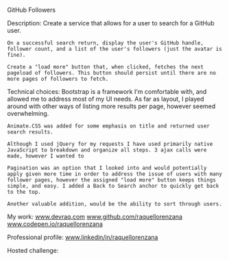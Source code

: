 GitHub Followers

Description:
	Create a service that allows for a user to search for a GitHub user.

	On a successful search return, display the user's GitHub handle, follower count, and a list of the user's followers (just the avatar is fine).

	Create a "load more" button that, when clicked, fetches the next pageload of followers. This button should persist until there are no more pages of followers to fetch. 

Technical choices:
	Bootstrap is a framework I'm comfortable with, and allowed me to address most of my UI needs. As far as layout, I played around with other ways of listing more results per page, however seemed overwhelming.

	Animate.CSS was added for some emphasis on title and returned user search results. 

	Although I used jQuery for my requests I have used primarily native JavaScript to breakdown and organize all steps. 3 ajax calls were made, however I wanted to  

	Pagination was an option that I looked into and would potentially apply given more time in order to address the issue of users with many follower pages, however the assigned "load more" button keeps things simple, and easy. I added a Back to Search anchor to quickly get back to the top.

	Another valuable addition, would be the ability to sort through users.

My work:
	www.devraq.com
	www.github.com/raquellorenzana
	www.codepen.io/raquellorenzana

Professional profile:
	www.linkedin/in/raquellorenzana

Hosted challenge:


